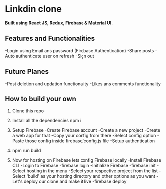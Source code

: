 # Linkdin clone 
**Built using React JS, Redux, Firebase & Material UI.**

## Features and Functionalities
-Login using Email ans password (Firebase Authentication)
-Share posts 
-Auto authenticate user on refresh
-Sign out

## Future Planes 
-Post deletion and updation functionality
-Likes ans comments functionality

## How to build your own

1. Clone this repo
2. Install all the dependencies
npm i

3. Setup Firebase
    -Create Firebase account
    -Create a new project
    -Create a web app for that
    -Copy your config from there
        -Select config option
        -Paste those config inside firebase/config.js file
    -Setup authentication

4. npm run build
5. Now for hosting on Firebase lets config Firebase locally
    -Install Firebase CLI
    -Login to Firebase
    -firebase login
    -Initialize Firebase 
     -firebase init
    -Select hosting in the menu
    -Select your respective project from the list
    -Select 'build' as your hosting directory and other options as you want
    -Let's deploy our clone and make it live 
     -firebase deploy
